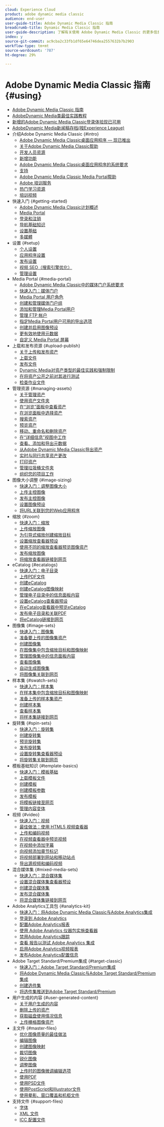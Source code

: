```yaml
---
cloud: Experience Cloud
product: adobe dynamic media classic
audience: end-user
user-guide-title: Adobe Dynamic Media Classic 指南
breadcrumb-title: Dynamic Media Classic 指南
user-guide-description: 了解有关使用 Adobe Dynamic Media Classic 的更多信息
index: y
source-git-commit: ac9cba2c33fb1df65e64746dea2557632b7b2903
workflow-type: tm+mt
source-wordcount: '787'
ht-degree: 29%

---
```



# Adobe Dynamic Media Classic 指南 {#using}

+ [Adobe Dynamic Media Classic 指南](home.md)
+ [AdobeDynamic Media类最佳实践教程](https://experienceleague.adobe.com/docs/experience-manager-learn/dynamic-media-classic-tutorial/overview.html)
+ [新增的Adobe Dynamic Media Classic登录体验现已可用](new-ui-2020.md)
+ [AdobeDynamic Media新闻稿存档(按Experience League)](dynamic-media-newsletter.md)
+ 介绍Adobe Dynamic Media Classic {#intro}
   + [Adobe Dynamic Media Classic桌面应用程序 — 现已推出](dynamic-media-classic-desktop-app.md)
   + [关于Adobe Dynamic Media Classic帮助](introduction.md)
   + [开发人员资源](developer-resources.md)
   + [新增功能](whats-new.md)
   + [Adobe Dynamic Media Classic桌面应用程序的系统要求](system-requirements.md)
   + [支持](support.md)
   + [Adobe Dynamic Media Classic Media Portal帮助](help-dmc-media-portal.md)
   + [Adobe 培训服务](training-services.md)
   + [热门学习资源](popular-resources.md)
   + [培训视频](training-videos.md)
+ 快速入门 {#getting-started}
   + [Adobe Dynamic Media Classic计划概述](dmc-platform-overview.md)
   + [Media Portal](media-portal.md)
   + [登录和注销](signing-out.md)
   + [导航基础知识](navigation-basics.md)
   + [设置基础](setup-basics.md)
   + [多媒體](rich-media.md)
+ 设置 {#setup}
   + [个人设置](personal-setup.md)
   + [应用程序设置](application-setup.md)
   + [发布设置](publish-setup.md)
   + [视频 SEO（搜索引擎优化）](video-seo-search-engine-optimization.md)
   + [管理设置](administration-setup.md)
+ Media Portal {#media-portal}
   + [Adobe Dynamic Media Classic中的媒体门户系统要求](system-requirements-media-portal.md)
   + [快速入门：媒体门户](quick-start-media-portal-administration.md)
   + [Media Portal 用户角色](media-portal-user-roles.md)
   + [创建和管理媒体门户组](creating-media-portal-groups.md)
   + [添加和管理Media Portal用户](adding-media-portal-users.md)
   + [管理 FTP 帐户](ftp-accounts.md)
   + [指定Media Portal用户可用的导出选项](specifying-export-options-available-media.md)
   + [创建并启用图像预设](creating-enabling-image-presets.md)
   + [更有效地使用元数据](making-efficient-metadata.md)
   + [自定义 Media Portal 屏幕](customizing-media-portal-screen.md)
+ 上载和发布资源 {#upload-publish}
   + [关于上传和发布资产](about-asset-upload-publish.md)
   + [上载文件](uploading-files.md)
   + [发布文件](publishing-files.md)
   + [Dynamic Media对资产类型的最佳实践和强制限制](best-practices-enforced-limits.md)
   + [在将资产公开之前对其进行测试](testing-assets-making-them-public.md)
   + [检查作业文件](checking-job-files.md)
+ 管理资源 {#managing-assets}
   + [关于管理资产](about-managing-assets.md)
   + [使用资产文件夹](asset-folders.md)
   + [在“浏览”面板中查看资产](viewing-assets-browse-panel.md)
   + [在浏览面板中选择资产](selecting-assets-browse-panel.md)
   + [搜索资产](searching-assets.md)
   + [预览资产](previewing-asset.md)
   + [移动、重命名和删除资产](moving-renaming-deleting-assets.md)
   + [在“详细信息”视图中工作](detail-view.md)
   + [查看、添加和导出元数据](viewing-adding-exporting-metadata.md)
   + [从Adobe Dynamic Media Classic导出资产](exporting-assets-from-dmc.md)
   + [实时与同行共享资产更改](sharing-asset-changes-peers-real.md)
   + [打印资产](printing-assets.md)
   + [管理垃圾桶文件夹](trash-folder.md)
   + [组织您的项目工作](organizing-projects.md)
+ 图像大小调整 {#image-sizing}
   + [快速入门：调整图像大小](quick-start-image-sizing.md)
   + [上传主控图像](uploading-master-images.md)
   + [发布主控图像](publishing-master-images.md)
   + [设置图像预设](setting-image-presets.md)
   + [将URL关联到您的Web应用程序](linking-urls-web-application.md)
+ 缩放 {#zoom}
   + [快速入门：缩放](quick-start-zoom.md)
   + [上传缩放图像](uploading-zoom-images.md)
   + [为引导式缩放创建缩放目标](creating-zoom-targets-guided-zoom.md)
   + [设置缩放查看器预设](setting-zoom-viewer-presets.md)
   + [使用不同的缩放查看器预览图像资产](previewing-image-assets-different-zoom.md)
   + [发布缩放图像](publishing-zoom-images.md)
   + [将缩放查看器链接到网页](linking-zoom-viewers-web-pages.md)
+ eCatalog {#ecatalogs}
   + [快速入门：电子目录](quick-start-ecatalog.md)
   + [上传PDF文件](uploading-pdf-files.md)
   + [创建eCatalog](creating-ecatalog.md)
   + [创建eCatalog图像映射](creating-ecatalog-image-maps.md)
   + [管理电子目录中的信息面板内容](info-panel-content-ecatalog.md)
   + [设置eCatalog查看器预设](setting-ecatalog-viewer-presets.md)
   + [在eCatalog查看器中预览eCatalog](previewing-ecatalogs-ecatalog-viewer.md)
   + [发布电子目录和关联PDF](publishing-ecatalogs-associated-pdfs.md)
   + [将eCatalog链接到网页](linking-ecatalog-web-page.md)
+ 图像集 {#image-sets}
   + [快速入门：图像集](quick-start-image-sets.md)
   + [准备要上传的图像集资产](preparing-image-set-assets-upload.md)
   + [创建图像集](creating-image-set.md)
   + [在图像集中包含缩放目标和图像映射](including-zoom-targets-image-maps-image-sets.md)
   + [管理图像集中的信息面板内容](info-panel-content-image-sets.md)
   + [查看图像集](viewing-image-sets.md)
   + [自动生成图像集](automated-image-set-generation.md)
   + [将图像集关联到网页](linking-image-set-web-page.md)
+ 样本集 {#swatch-sets}
   + [快速入门：样本集](quick-start-swatch-sets.md)
   + [在样本集中包含缩放目标和图像映射](including-zoom-targets-image-maps-swatch-sets.md)
   + [准备上传的样本集资产](preparing-swatch-set-assets-upload.md)
   + [创建样本集](creating-swatch-set.md)
   + [查看样本集](viewing-swatch-sets.md)
   + [将样本集链接到网页](linking-swatch-set-web-page.md)
+ 旋转集 {#spin-sets}
   + [快速入门：旋转集](quick-start-spin-sets.md)
   + [创建旋转集](creating-spin-set.md)
   + [预览旋转集](previewing-spin-set.md)
   + [发布旋转集](publishing-spin-set.md)
   + [设置旋转集查看器预设](setting-spin-set-viewer-presets.md)
   + [将旋转集关联到网页](linking-spin-set-web-page.md)
+ 模板基础知识 {#template-basics}
   + [快速入门：模板基础](quick-start-template-basics.md)
   + [上载模板文件](uploading-template-files.md)
   + [创建模板](creating-template.md)
   + [创建模板参数](creating-template-parameters.md)
   + [发布模板](publishing-templates.md)
   + [将模板链接至网页](linking-template-web-page.md)
   + [管理内容变体](content-variations.md)
+ 视频 {#video}
   + [快速入门：视频](quick-start-video.md)
   + [最佳做法：使用 HTML5 视频查看器](best-practice-using-html5-video.md)
   + [上传和编码视频](uploading-encoding-videos.md)
   + [在视频查看器中预览视频](previewing-videos-video-viewer.md)
   + [在视频中添加字幕](adding-captions-video.md)
   + [向视频添加章节标记](adding-chapter-markers-video.md)
   + [将视频部署到网站和移动站点](deploying-video-websites-mobile-sites.md)
   + [导出源视频和编码视频](exporting-source-encoded-videos.md)
+ 混合媒体集 {#mixed-media-sets}
   + [快速入门：混合媒体集](quick-start-mixed-media-sets.md)
   + [设置混合媒体集查看器预设](setting-mixed-media-set-viewer.md)
   + [创建混合媒体集](creating-mixed-media-set.md)
   + [发布混合媒体集](publishing-mixed-media-set.md)
   + [将混合媒体集链接到网页](linking-mixed-media-set-web.md)
+ Adobe Analytics工具包 {#analytics-kit}
   + [快速入门：将Adobe Dynamic Media Classic与Adobe Analytics集成](quick-start-integrating-dmc-analytics.md)
   + [登录到 Adobe Analytics](log-analytics.md)
   + [配置Adobe Analytics报表](configuring-analytics-reports.md)
   + [使用 Adobe Analytics 仪器包实施查看器](instrumenting-viewer-using-analytics-instrumentation.md)
   + [禁用Adobe Analytics跟踪](disabling-analytics-tracking.md)
   + [查看 报告以测试 Adobe Analytics 集成](testing-integration-viewing-analytics-report.md)
   + [启用Adobe Analytics视频报表](enabling-analytics-video-reports.md)
   + [发布Adobe Analytics配置信息](publishing-analytics-configuration-information.md)
+ Adobe Target Standard/Premium集成 {#target-classic}
   + [快速入门：Adobe Target Standard/Premium集成](quick-start-target-integration.md)
   + [将Adobe Dynamic Media Classic与Adobe Target Standard/Premium集成](integrating-dmc-with-target.md)
   + [创建选件集](creating-offer-set.md)
   + [将选件集推送到Adobe Target Standard/Premium](pushing-offer-sets-target.md)
+ 用户生成的内容 {#user-generated-content}
   + [关于用户生成的内容](about-ugc.md)
   + [删除上传的资产](deleting-uploaded-asset.md)
   + [获取磁盘使用情况信息](getting-disk-usage-information.md)
   + [上传栅格图像资产](uploading-image-asset-or-vector.md)
+ 主文件 {#master-files}
   + [优化图像质量的最佳做法](best-practices-optimizing-quality-images.md)
   + [编辑图像](editing-images.md)
   + [创建图像映射](creating-image-maps.md)
   + [裁切图像](cropping-image.md)
   + [锐化图像](sharpening-image.md)
   + [调整图像](adjusting-image.md)
   + [上传时的图像微调编辑选项](image-editing-options-upload.md)
   + [使用PDF](pdfs.md)
   + [使用PSD文件](psd-files.md)
   + [使用PostScript和Illustrator文件](postscript-illustrator-files.md)
   + [使用晕影、窗口覆盖和机柜文件](vignette-window-covering-cabinet-files.md)
+ 支持文件 {#support-files}
   + [字体](fonts.md)
   + [XML 文件](xml-files.md)
   + [ICC 配置文件](icc-profiles.md)
